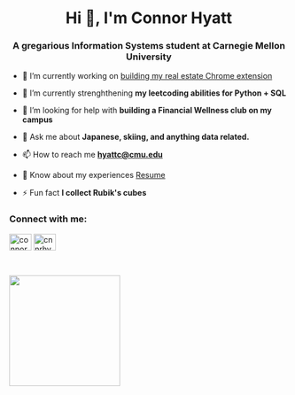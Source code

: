 <h1 align="center">Hi 👋, I'm Connor Hyatt</h1>
<h3 align="center">A gregarious Information Systems student at Carnegie Mellon University</h3>

- 🔭 I’m currently working on [building my real estate Chrome extension](https://github.com/hyattc1/Real-Estate-Risk-Analysis)

- 🌱 I’m currently strenghthening **my leetcoding abilities for Python + SQL**

- 🤝 I’m looking for help with **building a Financial Wellness club on my campus**

- 💬 Ask me about **Japanese, skiing, and anything data related.**

- 📫 How to reach me **hyattc@cmu.edu**

- 📄 Know about my experiences [Resume](https://drive.google.com/file/d/1ryCZ2c0k81AVyIxXVqN6CVxb4u4doiAZ/view?usp=sharing)

- ⚡ Fun fact **I collect Rubik's cubes**

<h3 align="left">Connect with me:</h3>
<p align="left">
<a href="https://linkedin.com/in/connorhyatt" target="blank"><img align="center" src="https://raw.githubusercontent.com/rahuldkjain/github-profile-readme-generator/master/src/images/icons/Social/linked-in-alt.svg" alt="connorhyatt" height="30" width="40" /></a>
<a href="https://instagram.com/cnnrhy" target="blank"><img align="center" src="https://raw.githubusercontent.com/rahuldkjain/github-profile-readme-generator/master/src/images/icons/Social/instagram.svg" alt="cnnrhy" height="30" width="40" /></a>
</p>
<p>&nbsp;</p>
<img width = 200 src="https://media1.tenor.com/m/8rYxK22VV8YAAAAd/berserk-guts-berserk.gif"/>
